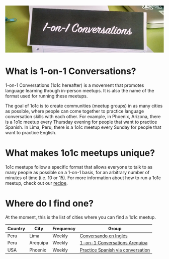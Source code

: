 ![alt text](./img/1o1c_banner.jpg)

# What is 1-on-1 Conversations?
1-on-1 Conversations (1o1c hereafter) is a movement that promotes language learning through in-person meetups.
It is also the name of the format used for running these meetups.

The goal of 1o1c is to create communities (meetup groups) in as many cities as possible, where people can come together to practice language conversation skills with each other. For example, in Phoenix, Arizona, there is a 1o1c meetup every Thursday evening for people that want to practice Spanish. In Lima, Peru, there is a 1o1c meetup every Sunday for people that want to practice English.

# What makes 1o1c meetups unique?
1o1c meetups follow a specific format that allows everyone to talk to as many people as possible on a 1-on-1 basis, for an arbitrary number of minutes of time (i.e. 10 or 15). For more information about how to run a 1o1c meetup,
check out our [recipe](./recipe/).

# Where do I find one?
At the moment, this is the list of cities where you can find a 1o1c meetup.

| Country       | City          | Frequency  | Group     |
| ------------- | ------------- | ---------- | ---------------|
| Peru          | Lima          | Weekly     | [Conversando en Inglés](https://www.meetup.com/Conversando-en-Ingles/)|
| Peru          | Arequipa      | Weekly     | [1-on-1 Conversations Arequipa](https://www.meetup.com/1-on-1-Conversations-Arequipa)|
| USA           | Phoenix       | Weekly     | [Practice Spanish via conversation](https://www.meetup.com/Learn-Spanish-together/)|
